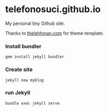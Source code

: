 # telefonosuci.github.io

My personal tiny Github site.

Thanks to [thelehhman.com](https://thelehhman.com) for theme template.

### Install bundler

``` gem install jekyll bundler ```

### Create site

``` jekyll new myblog ```

### run Jekyll

``` bundle exec jekyll serve ```

